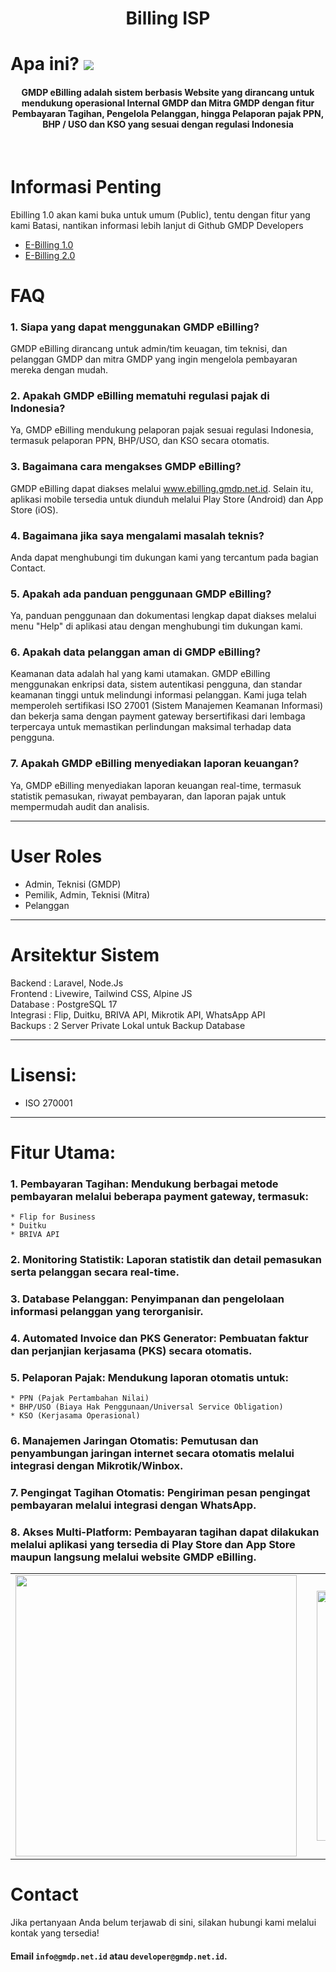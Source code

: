 <p align="center">
    <h1 align="center">Billing ISP</h1>
</p>


# Apa ini?  <img src="https://hits.seeyoufarm.com/api/count/incr/badge.svg?url=https%3A%2F%2Febilling.gmdp.net.id&count_bg=%231C7BE3&title_bg=%23555555&icon=&icon_color=%23E7E7E7&title=Repository&edge_flat=false"/>

<h4 align="center">
GMDP eBilling adalah sistem berbasis Website yang dirancang untuk mendukung operasional Internal GMDP dan Mitra GMDP dengan fitur Pembayaran Tagihan, Pengelola Pelanggan, hingga Pelaporan pajak PPN, BHP / USO dan KSO yang sesuai dengan regulasi Indonesia
</h4>
<br>

# Informasi Penting
Ebilling 1.0 akan kami buka untuk umum (Public), tentu dengan fitur yang kami Batasi, nantikan informasi lebih lanjut di Github GMDP Developers
- [E-Billing 1.0](https://github.com/GMDP-Developers/Billing-ISP/tree/main/Ebilling%201.0)
- [E-Billing 2.0](https://github.com/GMDP-Developers/Billing-ISP/tree/main/Ebilling%202.0)

# FAQ
### 1. Siapa yang dapat menggunakan GMDP eBilling?
GMDP eBilling dirancang untuk admin/tim keuagan, tim teknisi, dan pelanggan GMDP dan mitra GMDP yang ingin mengelola pembayaran mereka dengan mudah.

### 2. Apakah GMDP eBilling mematuhi regulasi pajak di Indonesia?
Ya, GMDP eBilling mendukung pelaporan pajak sesuai regulasi Indonesia, termasuk pelaporan PPN, BHP/USO, dan KSO secara otomatis.

### 3. Bagaimana cara mengakses GMDP eBilling?
GMDP eBilling dapat diakses melalui www.ebilling.gmdp.net.id. Selain itu, aplikasi mobile tersedia untuk diunduh melalui Play Store (Android) dan App Store (iOS).

### 4. Bagaimana jika saya mengalami masalah teknis?
Anda dapat menghubungi tim dukungan kami yang tercantum pada bagian Contact.

### 5. Apakah ada panduan penggunaan GMDP eBilling?
Ya, panduan penggunaan dan dokumentasi lengkap dapat diakses melalui menu "Help" di aplikasi atau dengan menghubungi tim dukungan kami.

### 6. Apakah data pelanggan aman di GMDP eBilling?
Keamanan data adalah hal yang kami utamakan. GMDP eBilling menggunakan enkripsi data, sistem autentikasi pengguna, dan standar keamanan tinggi untuk melindungi informasi pelanggan. Kami juga telah memperoleh sertifikasi ISO 27001 (Sistem Manajemen Keamanan Informasi) dan bekerja sama dengan payment gateway bersertifikasi dari lembaga terpercaya untuk memastikan perlindungan maksimal terhadap data pengguna.

### 7. Apakah GMDP eBilling menyediakan laporan keuangan?
Ya, GMDP eBilling menyediakan laporan keuangan real-time, termasuk statistik pemasukan, riwayat pembayaran, dan laporan pajak untuk mempermudah audit dan analisis.

<hr>

# User Roles
- Admin, Teknisi (GMDP)
- Pemilik, Admin, Teknisi (Mitra)
- Pelanggan

<hr>

# Arsitektur Sistem
Backend : Laravel, Node.Js <br>
Frontend : Livewire, Tailwind CSS, Alpine JS <br>
Database : PostgreSQL 17 <br>
Integrasi : Flip, Duitku, BRIVA API, Mikrotik API, WhatsApp API <br>
Backups : 2 Server Private Lokal untuk Backup Database

<hr>

# Lisensi:
- ISO 270001

<hr>

# Fitur Utama:
### 1. Pembayaran Tagihan: Mendukung berbagai metode pembayaran melalui beberapa payment gateway, termasuk:
    * Flip for Business
    * Duitku
    * BRIVA API
### 2. Monitoring Statistik: Laporan statistik dan detail pemasukan serta pelanggan secara real-time.
### 3. Database Pelanggan: Penyimpanan dan pengelolaan informasi pelanggan yang terorganisir.
### 4. Automated Invoice dan PKS Generator: Pembuatan faktur dan perjanjian kerjasama (PKS) secara otomatis.
### 5. Pelaporan Pajak: Mendukung laporan otomatis untuk:
    * PPN (Pajak Pertambahan Nilai)
    * BHP/USO (Biaya Hak Penggunaan/Universal Service Obligation)
    * KSO (Kerjasama Operasional)
### 6. Manajemen Jaringan Otomatis: Pemutusan dan penyambungan jaringan internet secara otomatis melalui integrasi dengan Mikrotik/Winbox.
### 7. Pengingat Tagihan Otomatis: Pengiriman pesan pengingat pembayaran melalui integrasi dengan WhatsApp.
### 8. Akses Multi-Platform: Pembayaran tagihan dapat dilakukan melalui aplikasi yang tersedia di Play Store dan App Store maupun langsung melalui website GMDP eBilling.

  
<table>
    <tr>
        <td><img src='https://piclod.com/i/1699121049/141.jpg' width='450px'></td>
        <td></td>
        <td><img src='https://piclod.com/i/1690276721/139.jpg' width='400px'></td>
        <td></td>
        <td><img src='https://i.pinimg.com/736x/83/31/25/8331258e543977d6614d4f0f849b3131.jpg' width='400px'></td>
    </tr>
</table>

<!-- https://piclod.com/i/1703558312/Addicts_before_and_after_.png -->

# Contact
Jika pertanyaan Anda belum terjawab di sini, silakan hubungi kami melalui kontak yang tersedia!
#### Email `info@gmdp.net.id` atau `developer@gmdp.net.id`.
